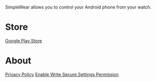 SimpleWear allows you to control your Android phone from your watch.

# Store
[Google Play Store](https://play.google.com/store/apps/details?id=com.thewizrd.simplewear)

# About
[Privacy Policy](https://github.com/SimpleAppProjects/SimpleWear/wiki/Privacy-Policy)
[Enable Write Secure Settings Permission](https://github.com/SimpleAppProjects/SimpleWear/wiki/Enable-WRITE_SECURE_SETTINGS-permission)